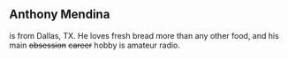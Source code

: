## Anthony Mendina
is from Dallas, TX. He loves fresh bread more than any other food, and his main ~~obsession~~ ~~career~~ hobby is amateur radio.
